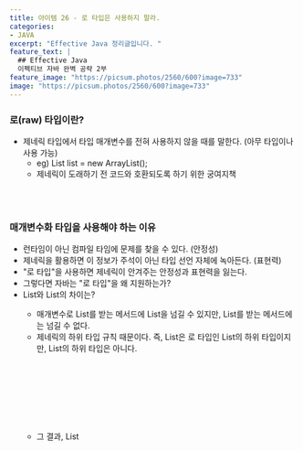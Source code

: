 ```yaml
---
title: 아이템 26 - 로 타입은 사용하지 말라.
categories:
- JAVA
excerpt: "Effective Java 정리글입니다. "
feature_text: |
  ## Effective Java
  이펙티브 자바 완벽 공략 2부 
feature_image: "https://picsum.photos/2560/600?image=733"
image: "https://picsum.photos/2560/600?image=733"
---
```

### 로(raw) 타입이란?
- 제네릭 타입에서 타입 매개변수를 전혀 사용하지 않을 때를 말한다. (아무 타입이나 사용 가능)
	- eg) List list = new ArrayList(); 
	- 제네릭이 도래하기 전 코드와 호환되도록 하기 위한 궁여지책

<br>
<br>

### 매개변수화 타입을 사용해야 하는 이유
- 런타임이 아닌 컴파일 타임에 문제를 찾을 수 있다. (안정성)
- 제네릭을 활용하면 이 정보가 주석이 아닌 타입 선언 자체에 녹아든다. (표현력)
- "로 타입"을 사용하면 제네릭이 안겨주는 안정성과 표현력을 잃는다.
- 그렇다면 자바는 "로 타입"을 왜 지원하는가?
- List와 List<Object>의 차이는?
	- 매개변수로 List를 받는 메서드에 List<String>을 넘길 수 있지만, List<Object>를 받는 메서드에는 넘길 수 없다.
	- 제네릭의 하위 타입 규칙 때문이다. 즉, List<String>은 로 타입인 List의 하위 타입이지만, List<Object>의 하위 타입은 아니다.
	- 그 결과, List<Object>같은 매개변수화 타입을 사용할 때와 달리 List 같은 로 타입을 사용하면 타입 안정성을 잃게 된다.
- Set과 Set<?>의 차이는?
	- 간단히 말하자면, 와일드카드 타입은 안전하고, 로타입은 안전하지 않다.
	- 로 타입 컬렉션에는 아무 원소나 넣을 수 있으니 타입 불변식을 훼손하기 쉽다
	- 반면 Collection<?>에는 null 외에는 어떤 원소도 넣을 수 없다.
		- 이 제약이 싫다면 제네릭 메서드나 한정적 와일드카드 타입을 사용하면 된다.
- 예외: class 리터럴과 instanceof 연산에는 로 타입을 써야 한다.
	- 자바 명세는 class 리터럴에 매개변수화 타입을 사용하지 못하게 했다. 
		- 배열과 기본 타입은 허용한다.
		- List.class, String[].class, int.class는 허용하고, List<String>.class와 List<?>.class는 허용하지 않는다.
	- 런타임에는 제네릭 타입 정보가 지워지므로 instanceof 연산자는 비한정적 와일드 카드 타입 이외의 매개변수화 티입에는 적용할 수 없다.
		- 그리고 로 타입이든 비한정적 와일드카드 타입이든 instanceof는 완전히 똑같이 동작한다.
		- 비한정적 와일드카드 타입의 꺾쇠괄호와 물음표는 아무런 역할 없이 코드만 지저분하게 만드므로, 차라리 로 타입을 쓰는 편이 깔끔하다.

<br>
<br>

### 출처
[이펙티브 자바 3/E](https://search.shopping.naver.com/book/catalog/32436239326?cat_id=50010920&frm=PBOKMOD&query=%EC%9D%B4%ED%8E%99%ED%8B%B0%EB%B8%8C+%EC%9E%90%EB%B0%94&NaPm=ct%3Dldd7alyg%7Cci%3Da1cb3421196066f92fcb5265efd66df3e1c2923a%7Ctr%3Dboknx%7Csn%3D95694%7Chk%3D5cc68c09cd18680188aa8c89c3dcd09af25d60fd) <br/>
[이펙티브 자바 완벽 공략 2](https://www.inflearn.com/course/%EC%9D%B4%ED%8E%99%ED%8B%B0%EB%B8%8C-%EC%9E%90%EB%B0%94-2/dashboard)
